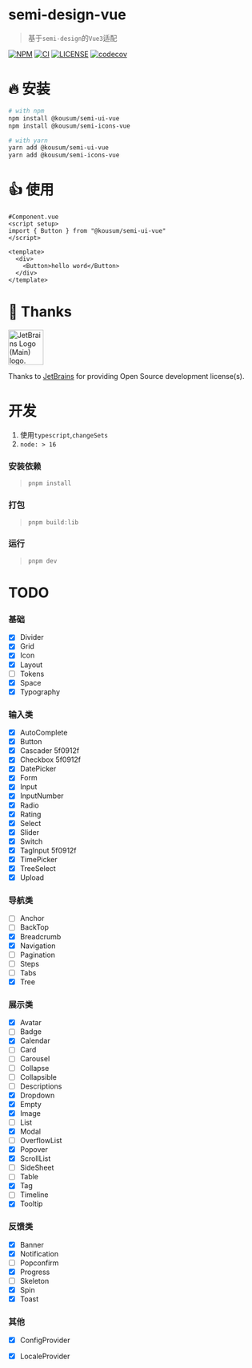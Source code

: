 # semi-design-vue

> 基于`semi-design`的`Vue3`适配

[![NPM][npm-badge]][npm-url] [![CI][ci-badge]][ci-url] [![LICENSE][license-badge]][license-url] [![codecov](https://codecov.io/gh/rashagu/semi-design-vue/branch/master/graph/badge.svg?token=MOL39F8RO4)](https://codecov.io/gh/rashagu/semi-design-vue)


[npm-badge]: https://img.shields.io/npm/v/@kousum/semi-ui-vue.svg
[npm-url]: https://www.npmjs.com/package/@kousum/semi-ui-vue

[license-badge]: https://img.shields.io/npm/l/@kousum/semi-ui-vue
[license-url]: https://github.com/rashagu/semi-design-vue/blob/dev/LICENSE

[ci-badge]: https://github.com/rashagu/semi-design-vue/workflows/test/badge.svg?branch=master&event=push
[ci-url]: https://github.com/rashagu/semi-design-vue/actions?query=branch%3Adev+event%3Apush



# 🔥 安装

```sh
# with npm
npm install @kousum/semi-ui-vue
npm install @kousum/semi-icons-vue

# with yarn
yarn add @kousum/semi-ui-vue
yarn add @kousum/semi-icons-vue

```

# 👍 使用

```vue
#Component.vue
<script setup>
import { Button } from "@kousum/semi-ui-vue"
</script>

<template>
  <div>
    <Button>hello word</Button>
  </div>
</template>
```


# 💖 Thanks

<div>
<a href="https://jb.gg/OpenSourceSupport" style="color:inherit"><img style="width: 70px;" src="https://resources.jetbrains.com/storage/products/company/brand/logos/jb_beam.svg" alt="JetBrains Logo (Main) logo."></a>
</div>

Thanks to [JetBrains](https://jb.gg/OpenSourceSupport) for providing Open Source development license(s).



# 开发
1. 使用`typescript`,`changeSets`
2. `node: > 16`


### 安装依赖
> `pnpm install`

### 打包
> `pnpm build:lib`

### 运行
> `pnpm dev`



# TODO

### 基础

- [x] Divider
- [x] Grid
- [x] Icon
- [x] Layout
- [ ] Tokens
- [x] Space
- [x] Typography

### 输入类

- [x] AutoComplete
- [x] Button
- [x] Cascader 5f0912f
- [x] Checkbox 5f0912f
- [x] DatePicker
- [x] Form
- [x] Input
- [x] InputNumber
- [x] Radio
- [x] Rating
- [x] Select
- [x] Slider
- [x] Switch
- [x] TagInput 5f0912f
- [x] TimePicker
- [x] TreeSelect
- [x] Upload

### 导航类

- [ ] Anchor
- [ ] BackTop
- [x] Breadcrumb
- [x] Navigation
- [ ] Pagination
- [ ] Steps
- [ ] Tabs
- [x] Tree

### 展示类

- [x] Avatar
- [ ] Badge
- [x] Calendar
- [ ] Card
- [ ] Carousel
- [ ] Collapse
- [ ] Collapsible
- [ ] Descriptions
- [x] Dropdown
- [x] Empty
- [x] Image
- [ ] List
- [x] Modal
- [ ] OverflowList
- [x] Popover
- [x] ScrollList
- [ ] SideSheet
- [ ] Table
- [x] Tag
- [ ] Timeline
- [x] Tooltip

### 反馈类

- [x] Banner
- [x] Notification
- [ ] Popconfirm
- [x] Progress
- [ ] Skeleton
- [x] Spin
- [x] Toast

### 其他

- [x] ConfigProvider
- [x] LocaleProvider



